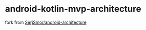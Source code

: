 # android-kotlin-mvp-architecture
fork from [SerjSmor/android-architecture](https://github.com/SerjSmor/android-architecture)

